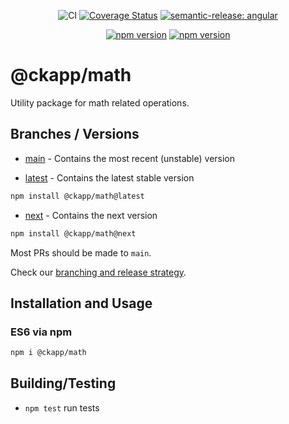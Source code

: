 <div style="text-align: center;">

![CI][gh-workflow-main-badge]
[![Coverage Status][cov-badge]][cov-url]
[![semantic-release: angular][tool-semantic-release-badge]][tool-semantic-release-url]

</div>
<div style="text-align: center;">

[![npm version][npm-latest-badge]][npm-latest-url]
[![npm version][npm-next-badge]][npm-next-url]

</div>

# @ckapp/math

Utility package for math related operations.

## Branches / Versions

- [main](https://github.com/ckapps/math/commits/main) - Contains the most recent (unstable) version

- [latest](https://github.com/ckapps/math/tree/latest) - Contains the latest stable version

```sh
npm install @ckapp/math@latest
```

- [next](https://github.com/ckapps/math/tree/next) - Contains the next version

```sh
npm install @ckapp/math@next
```

Most PRs should be made to `main`.

Check our [branching and release strategy](https://github.com/ckapps/.github/blob/main/docs/branching.md).

## Installation and Usage

### ES6 via npm

```sh
npm i @ckapp/math
```

## Building/Testing

- `npm test` run tests

[cov-badge]: https://coveralls.io/repos/github/ckapps/math/badge.svg?branch=main
[cov-url]: (https://coveralls.io/github/ckapps/math?branch=main)
[gh-workflow-main-badge]: https://github.com/ckapps/math/workflows/CI/badge.svg
[npm-latest-badge]: https://img.shields.io/npm/v/@ckapp/math/latest.svg
[npm-latest-url]: https://www.npmjs.com/@ckapp/math
[npm-next-badge]: https://img.shields.io/npm/v/@ckapp/math/next.svg
[npm-next-url]: https://www.npmjs.com/@ckapp/math
[tool-semantic-release-badge]: https://img.shields.io/badge/semantic--release-angular-e10079?logo=semantic-release
[tool-semantic-release-url]: https://github.com/semantic-release/semantic-release
